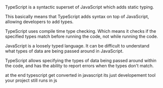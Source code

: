

TypeScript is a syntactic superset of JavaScript which adds static typing.

This basically means that TypeScript adds syntax on top of JavaScript, allowing developers to add types.


TypeScript uses compile time type checking. Which means it checks if the specified types match before
 running the code, not while running the code.


JavaScript is a loosely typed language. It can be difficult to understand what types of data are being passed around in JavaScript.

TypeScript allows specifying the types of data being passed around within the code, and has the ability to report errors when the types don't match.


at the end typescript get converted in javascript 
its just developement tool  your project still runs in js